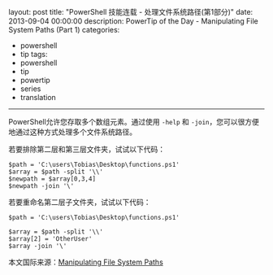 ﻿layout: post
title: "PowerShell 技能连载 - 处理文件系统路径(第1部分)"
date: 2013-09-04 00:00:00
description: PowerTip of the Day - Manipulating File System Paths (Part 1)
categories:
- powershell
- tip
tags:
- powershell
- tip
- powertip
- series
- translation
---
PowerShell允许您存取多个数组元素。通过使用 `-help` 和 `-join`，您可以很方便地通过这种方式处理多个文件系统路径。

若要排除第二层和第三层文件夹，试试以下代码：

	$path = 'C:\users\Tobias\Desktop\functions.ps1'
	$array = $path -split '\\'
	$newpath = $array[0,3,4]
	$newpath -join '\'

若要重命名第二层子文件夹，试试以下代码：

	$path = 'C:\users\Tobias\Desktop\functions.ps1'
	
	$array = $path -split '\\'
	$array[2] = 'OtherUser'
	$array -join '\'
<!--more-->

本文国际来源：[Manipulating File System Paths](http://community.idera.com/powershell/powertips/b/tips/posts/manipulating-file-system-paths)
